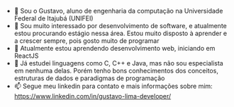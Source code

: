 - 👋 Sou o Gustavo, aluno de engenharia da computação na Universidade Federal de Itajubá (UNIFEI)
- 👀 Sou muito interessado por desenvolvimento de software, e atualmente estou procurando estágio nessa área. Estou muito disposto à aprender e a crescer sempre, pois gosto muito de programar
- 🌱 Atualmente estou aprendendo desenvolvimento web, iniciando em ReactJS
- 💞️ Já estudei linguagens como C, C++ e Java, mas não sou especialista em nenhuma delas. Porém tenho bons conhecimentos dos conceitos, estruturas de dados e paradigmas de programação
- 📫 Segue meu linkedin para contato e mais informações sobre mim: https://www.linkedin.com/in/gustavo-lima-developer/

<!---
gustas01/gustas01 is a ✨ special ✨ repository because its `README.md` (this file) appears on your GitHub profile.
You can click the Preview link to take a look at your changes.
--->
